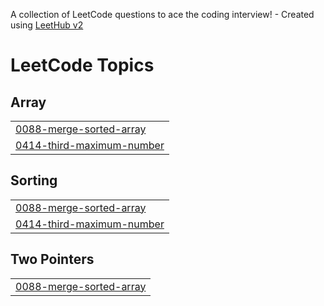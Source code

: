 A collection of LeetCode questions to ace the coding interview! - Created using [LeetHub v2](https://github.com/arunbhardwaj/LeetHub-2.0)
<!---LeetCode Topics Start-->
# LeetCode Topics
## Array
|  |
| ------- |
| [0088-merge-sorted-array](https://github.com/Pranjal1272/leetcode/tree/master/0088-merge-sorted-array) |
| [0414-third-maximum-number](https://github.com/Pranjal1272/leetcode/tree/master/0414-third-maximum-number) |
## Sorting
|  |
| ------- |
| [0088-merge-sorted-array](https://github.com/Pranjal1272/leetcode/tree/master/0088-merge-sorted-array) |
| [0414-third-maximum-number](https://github.com/Pranjal1272/leetcode/tree/master/0414-third-maximum-number) |
## Two Pointers
|  |
| ------- |
| [0088-merge-sorted-array](https://github.com/Pranjal1272/leetcode/tree/master/0088-merge-sorted-array) |
<!---LeetCode Topics End-->